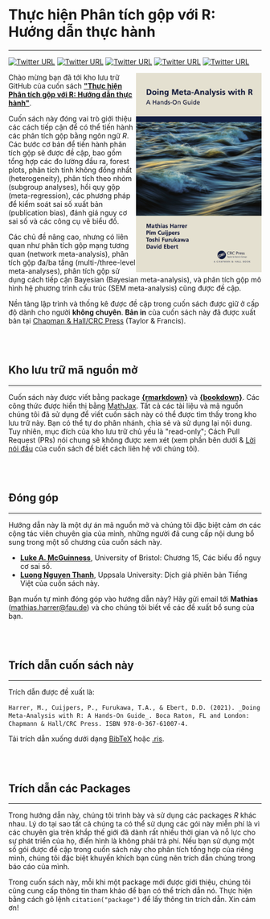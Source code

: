 # Thực hiện Phân tích gộp với R: Hướng dẫn thực hành

---

[![Twitter URL](https://img.shields.io/twitter/url/https/twitter.com/MathiasHarrer.svg?style=social&label=MathiasHarrer)](https://twitter.com/MathiasHarrer)
[![Twitter URL](https://img.shields.io/twitter/url/https/twitter.com/pimcuijpers.svg?style=social&label=pimcuijpers)](https://twitter.com/pimcuijpers)
[![Twitter URL](https://img.shields.io/twitter/url/https/twitter.com/pimcuijpers.svg?style=social&label=Toshi_FRKW)](https://twitter.com/Toshi_FRKW)
[![Twitter URL](https://img.shields.io/twitter/url/https/twitter.com/DDEbert.svg?style=social&label=DDEbert)](https://twitter.com/DDEbert)
[![Twitter URL](https://img.shields.io/twitter/url/https/twitter.com/ntluong95.svg?style=social&label=LuongNT)](https://twitter.com/ntluong95)



<a href="https://bookdown.org/MathiasHarrer/Doing_Meta_Analysis_in_R/" target="_blank"><img src="images/cover.png" width="250" align="right" alt="" class="cover" /></a> Chào mừng bạn đã tới kho lưu trữ GitHub của cuốn sách <a href="https://bookdown.org/MathiasHarrer/Doing_Meta_Analysis_in_R/" target="_blank"><strong>"Thực hiện Phân tích gộp với R: Hướng dẫn thực hành"</strong></a>.

Cuốn sách này đóng vai trò giới thiệu các cách tiếp cận để có thể tiến hành các phân tích gộp bằng ngôn ngữ _R_. Các bước cơ bản để tiến hành phân tích gộp sẽ được đề cập, bao gồm tổng hợp các đo lường đầu ra, forest plots, phân tích tính không đồng nhất (heterogeneity), phân tích theo nhóm (subgroup analyses), hồi quy gộp (meta-regression), các phương pháp để kiểm soát sai số xuất bản (publication bias), đánh giá nguy cơ sai số và các công cụ vẽ biểu đồ. 

Các chủ đề nâng cao, nhưng có liên quan như phân tích gộp mạng tương quan (network meta-analysis), phân tích gộp đa/ba tầng (multi-/three-level meta-analyses), phân tích gộp sử dụng cách tiếp cận Bayesian (Bayesian meta-analysis), và phân tích gộp mô hình hệ phương trình cấu trúc (SEM meta-analysis) cũng được đề cập. 

Nền tảng lập trình và thống kê được đề cập trong cuốn sách được giữ ở cấp độ dành cho người **không chuyên**. **Bản in** của cuốn sách này đã được xuất bản tại [Chapman & Hall/CRC Press](https://www.routledge.com/Doing-Meta-Analysis-with-R-A-Hands-On-Guide/Harrer-Cuijpers-Furukawa-Ebert/p/book/9780367610074) (Taylor & Francis).


<br></br>

## Kho lưu trữ mã nguồn mở 

---

Cuốn sách này được viết bằng package [**{rmarkdown}**](https://rmarkdown.rstudio.com/docs/) và [**{bookdown}**](https://bookdown.org/). Các công thức được hiển thị bằng [MathJax](http://docs.mathjax.org/en/latest/index.html). Tất cả các tài liệu và mã nguồn chúng tôi đã sử dụng để viết cuốn sách này có thể được tìm thấy trong kho lưu trữ này. Bạn có thể tự do phân nhánh, chia sẻ và sử dụng lại nội dung. Tuy nhiên, mục đích của kho lưu trữ chủ yếu là "read-only"; Cách Pull Request (PRs) nói chung sẽ không được xem xét (xem phần bên dưới & [Lời nói đầu](https://bookdown.org/MathiasHarrer/Doing_Meta_Analysis_in_R/preface.html#contact-us) của cuốn sách để biết cách liên hệ với chúng tôi).   



<br></br>

## Đóng góp 

---

Hướng dẫn này là một dự án mã nguồn mở và chúng tôi đặc biệt cảm ơn các cộng tác viên chuyên gia của mình, những người đã cung cấp nội dung bổ sung trong một số chương của cuốn sách này.

* [**Luke A. McGuinness**](https://twitter.com/mcguinlu), University of Bristol: Chương 15, Các biểu đồ nguy cơ sai số.
* [**Luong Nguyen Thanh**](https://www.linkedin.com/in/ntluong95/), Uppsala University: Dịch giả phiên bản Tiếng Việt của cuốn sách này.

Bạn muốn tự mình đóng góp vào hướng dẫn này? Hãy gửi email tới **Mathias** (mathias.harrer@fau.de) và cho chúng tôi biết về các đề xuất bổ sung của bạn.

<br></br>

## Trích dẫn cuốn sách này 

---

Trích dẫn được đề xuất là:

```{block, type='boxempty'}
Harrer, M., Cuijpers, P., Furukawa, T.A., & Ebert, D.D. (2021). _Doing Meta-Analysis with R: A Hands-On Guide_. Boca Raton, FL and London: Chapmann & Hall/CRC Press. ISBN 978-0-367-61007-4.
```

Tải trích dẫn xuống dưới dạng [BibTeX](https://www.protectlab.org/meta-analysis-in-r/data/citation.bib) hoặc [.ris](https://www.protectlab.org/meta-analysis-in-r/data/citation.ris).


<br></br>


## Trích dẫn các Packages 

---

Trong hướng dẫn này, chúng tôi trình bày và sử dụng các packages _R_ khác nhau. Lý do tại sao tất cả chúng ta có thể sử dụng các gói này miễn phí là vì các chuyên gia trên khắp thế giới đã dành rất nhiều thời gian và nỗ lực cho sự phát triển của họ, điển hình là không phải trả phí. Nếu bạn sử dụng một số gói được đề cập trong cuốn sách này cho phân tích tổng hợp của riêng mình, chúng tôi đặc biệt khuyến khích bạn cũng nên trích dẫn chúng trong báo cáo của mình. 

Trong cuốn sách này, mỗi khi một package mới được giới thiệu, chúng tôi cũng cung cấp thông tin tham khảo để bạn có thể trích dẫn nó. Thực hiện bằng cách gõ lệnh `citation("package")` để lấy thông tin trích dẫn. Xin cám ơn!


<br></br>
